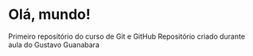 # Olá, mundo!
 Primeiro repositório do curso de Git e GitHub
 Repositório criado durante aula do Gustavo Guanabara
